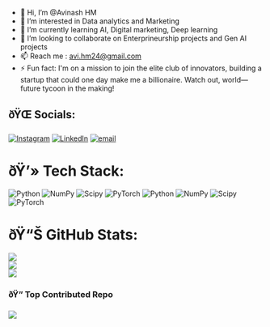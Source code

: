 - 👋 Hi, I’m @Avinash HM
- 👀 I’m interested in Data analytics and Marketing 
- 🌱 I’m currently learning AI, Digital marketing, Deep learning 
- 💞️ I’m looking to collaborate on Enterprineurship projects and Gen AI projects
- 📫 Reach me : avi.hm24@gmail.com
- ⚡ Fun fact: I'm on a mission to join the elite club of innovators, building a startup that could one day make me a billionaire. Watch out, world—future tycoon in the making!


## ðŸŒ Socials:
[![Instagram](https://img.shields.io/badge/Instagram-%23E4405F.svg?logo=Instagram&logoColor=white)](https://instagram.com/avinashavi__) [![LinkedIn](https://img.shields.io/badge/LinkedIn-%230077B5.svg?logo=linkedin&logoColor=white)](https://linkedin.com/in/https://www.linkedin.com/in/avinash-hm007) [![email](https://img.shields.io/badge/Email-D14836?logo=gmail&logoColor=white)](mailto:avi.hm24@gmail.com) 

# ðŸ’» Tech Stack:
![Python](https://img.shields.io/badge/python-3670A0?style=flat&logo=python&logoColor=ffdd54) ![NumPy](https://img.shields.io/badge/numpy-%23013243.svg?style=flat&logo=numpy&logoColor=white) ![Scipy](https://img.shields.io/badge/SciPy-%230C55A5.svg?style=flat&logo=scipy&logoColor=%white) ![PyTorch](https://img.shields.io/badge/PyTorch-%23EE4C2C.svg?style=flat&logo=PyTorch&logoColor=white) ![Python](https://img.shields.io/badge/python-3670A0?style=flat&logo=python&logoColor=ffdd54) ![NumPy](https://img.shields.io/badge/numpy-%23013243.svg?style=flat&logo=numpy&logoColor=white) ![Scipy](https://img.shields.io/badge/SciPy-%230C55A5.svg?style=flat&logo=scipy&logoColor=%white) ![PyTorch](https://img.shields.io/badge/PyTorch-%23EE4C2C.svg?style=flat&logo=PyTorch&logoColor=white)
# ðŸ“Š GitHub Stats:
![](https://github-readme-stats.vercel.app/api?username=Avinashhmavi&theme=radical&hide_border=false&include_all_commits=true&count_private=true)<br/>
![](https://github-readme-streak-stats.herokuapp.com/?user=Avinashhmavi&theme=radical&hide_border=false)<br/>
![](https://github-readme-stats.vercel.app/api/top-langs/?username=Avinashhmavi&theme=radical&hide_border=false&include_all_commits=true&count_private=true&layout=compact)

### ðŸ” Top Contributed Repo
![](https://github-contributor-stats.vercel.app/api?username=Avinashhmavi&limit=5&theme=dark&combine_all_yearly_contributions=true)